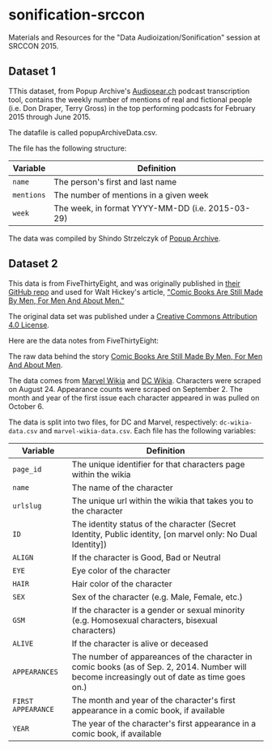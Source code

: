 # sonification-srccon
Materials and Resources for the "Data Audioization/Sonification" session at SRCCON 2015.

## Dataset 1
TThis dataset, from Popup Archive's [Audiosear.ch](https://www.audiosear.ch/) podcast transcription tool, contains the weekly number of mentions of real and fictional people (i.e. Don Draper, Terry Gross) in the top performing podcasts for February 2015 through June 2015.

The datafile is called popupArchiveData.csv.

The file has the following structure:

Variable | Definition
---|---------
`name` | The person's first and last name
`mentions` | The number of mentions in a given week
`week` | The week, in format YYYY-MM-DD (i.e. 2015-03-29)

The data was compiled by Shindo Strzelczyk of [Popup Archive](https://www.popuparchive.com/).

## Dataset 2
This data is from FiveThirtyEight, and was originally published in [their GitHub repo](https://github.com/fivethirtyeight/data/tree/master/comic-characters) and used for Walt Hickey's article, ["Comic Books Are Still Made By Men, For Men And About Men."](http://fivethirtyeight.com/features/women-in-comic-books/) 

The original data set was published under a [Creative Commons Attribution 4.0 License](http://creativecommons.org/licenses/by/4.0/).

Here are the data notes from FiveThirtyEight:

The raw data behind the story [Comic Books Are Still Made By Men, For Men And About Men](http://fivethirtyeight.com/features/women-in-comic-books/). 

The data comes from [Marvel Wikia](http://marvel.wikia.com/Main_Page) and [DC Wikia](http://dc.wikia.com/wiki/Main_Page). Characters were scraped on August 24. Appearance counts were scraped on September 2. The month and year of the first issue each character appeared in was pulled on October 6.

The data is split into two files, for DC and Marvel, respectively: `dc-wikia-data.csv` and `marvel-wikia-data.csv`. Each file has the following variables:

Variable | Definition
---|---------
`page_id` | The unique identifier for that characters page within the wikia
`name` | The name of the character
`urlslug` | The unique url within the wikia that takes you to the character
`ID` | The identity status of the character (Secret Identity, Public identity, [on marvel only: No Dual Identity])
`ALIGN` | If the character is Good, Bad or Neutral
`EYE` | Eye color of the character
`HAIR` | Hair color of the character
`SEX` | Sex of the character (e.g. Male, Female, etc.)
`GSM` | If the character is a gender or sexual minority (e.g. Homosexual characters, bisexual characters)
`ALIVE` | If the character is alive or deceased
`APPEARANCES` | The number of appareances of the character in comic books (as of Sep. 2, 2014. Number will become increasingly out of date as time goes on.)
`FIRST APPEARANCE` | The month and year of the character's first appearance in a comic book, if available
`YEAR` | The year of the character's first appearance in a comic book, if available
